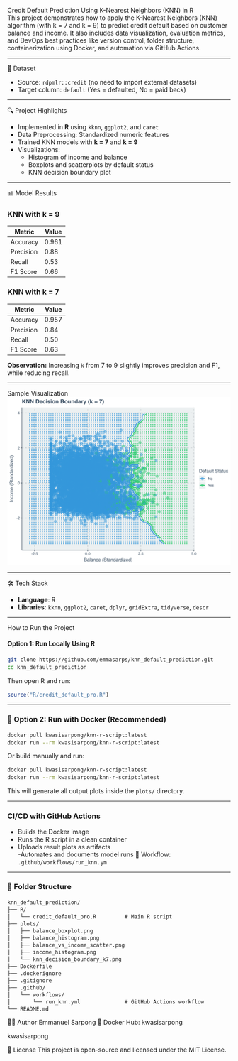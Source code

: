 Credit Default Prediction Using K-Nearest Neighbors (KNN) in R  
This project demonstrates how to apply the K-Nearest Neighbors (KNN) algorithm (with k = 7 and k = 9) to predict credit default based on customer balance and income. It also includes data visualization, evaluation metrics, and DevOps best practices like version control, folder structure, containerization using Docker, and automation via GitHub Actions.

---

📁 Dataset  
- Source: `rdpmlr::credit` (no need to import external datasets)  
- Target column: `default` (Yes = defaulted, No = paid back)

---

🔍 Project Highlights  
- Implemented in **R** using `kknn`, `ggplot2`, and `caret`
- Data Preprocessing: Standardized numeric features
- Trained KNN models with **k = 7** and **k = 9**
- Visualizations:
  - Histogram of income and balance
  - Boxplots and scatterplots by default status
  - KNN decision boundary plot

---

📊 Model Results

### KNN with k = 9
| Metric     | Value   |
|------------|---------|
| Accuracy   | 0.961   |
| Precision  | 0.88    |
| Recall     | 0.53    |
| F1 Score   | 0.66    |

### KNN with k = 7
| Metric     | Value   |
|------------|---------|
| Accuracy   | 0.957   |
| Precision  | 0.84    |
| Recall     | 0.50    |
| F1 Score   | 0.63    |

**Observation:** Increasing `k` from 7 to 9 slightly improves precision and F1, while reducing recall.

---

 Sample Visualization  
![Decision Boundary (k=7)](plots/knn_decision_boundary_k7.png)

---

🛠️  Tech Stack  
- **Language**: R  
- **Libraries**: `kknn`, `ggplot2`, `caret`, `dplyr`, `gridExtra`, `tidyverse`, `descr`

---

How to Run the Project

####  Option 1: Run Locally Using R

```bash
git clone https://github.com/emmasarps/knn_default_prediction.git
cd knn_default_prediction 
```

Then open R and run:

```r
source("R/credit_default_pro.R")
```

---

### 🐳 Option 2: Run with Docker (Recommended)

```bash
docker pull kwasisarpong/knn-r-script:latest
docker run --rm kwasisarpong/knn-r-script:latest
```
Or build manually and run:
```bash
docker pull kwasisarpong/knn-r-script:latest
docker run --rm kwasisarpong/knn-r-script:latest
```
This will generate all output plots inside the `plots/` directory.

---

###  CI/CD with GitHub Actions

- Builds the Docker image  
- Runs the R script in a clean container  
- Uploads result plots as artifacts  
-Automates and documents model runs
📂 Workflow: `.github/workflows/run_knn.ym`



---

### 📁 Folder Structure

```
knn_default_prediction/
├── R/
│   └── credit_default_pro.R         # Main R script
├── plots/
│   ├── balance_boxplot.png
│   ├── balance_histogram.png
│   ├── balance_vs_income_scatter.png
│   ├── income_histogram.png
│   └── knn_decision_boundary_k7.png
├── Dockerfile
├── .dockerignore
├── .gitignore
├── .github/
│   └── workflows/
│       └── run_knn.yml              # GitHub Actions workflow
└── README.md
```
🧑‍💻 Author
Emmanuel Sarpong
🐳 Docker Hub: kwasisarpong

kwasisarpong

📄 License
This project is open-source and licensed under the MIT License.
